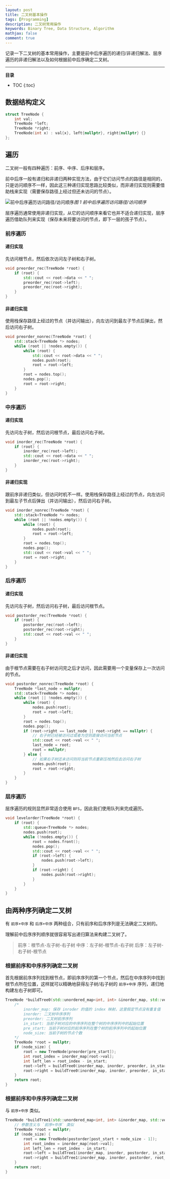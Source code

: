 ```yaml
---
layout: post
title: 二叉树基本操作
tags: [Programming]
description: 二叉树常用操作
keywords: Binary Tree, Data Structure, Algorithm
mathjax: false
comment: true
---
```


记录一下二叉树的基本常用操作，主要是前中后序遍历的递归/非递归解法、层序遍历的非递归解法以及如何根据前中后序确定二叉树。

---

**目录**

* TOC
{:toc}

## 数据结构定义

```cpp
struct TreeNode {
    int val;
    TreeNode *left;
    TreeNode *right;
    TreeNode(int x) : val{x}, left{nullptr}, right{nullptr} {}
};
```

## 遍历

二叉树一般有四种遍历：前序、中序、后序和层序。

前中后序一般有递归和非递归两种实现方法，由于它们访问节点的路径是相同的，只是访问顺序不一样，因此这三种递归实现思路比较类似，而非递归实现则需要借助栈来实现（需要保存路径上经过但还未访问的节点）。

![前中后序遍历访问路径/访问顺序](https://cloud.chenkun.pro/img/2020-04-08-01.png)_图 1 前中后序遍历访问路径/访问顺序_

层序遍历通常使用非递归实现，从它的访问顺序来看它也并不适合递归实现，层序遍历借助队列来实现（保存未来将要访问的节点，即下一层的孩子节点）。

### 前序遍历

#### 递归实现

先访问根节点，然后依次访问左子树和右子树。

```cpp
void preorder_rec(TreeNode *root) {
    if (root) {
        std::cout << root->data << " ";
        preorder_rec(root->left);
        preorder_rec(root->right);
    }
}
```

#### 非递归实现

使用栈保存路径上经过的节点（并访问输出），向左访问到最左子节点后弹出，然后访问右子树。

```cpp
void preorder_nonrec(TreeNode *root) {
    std::stack<TreeNode *> nodes;
    while (root || !nodes.empty()) {
        while (root) {
            std::cout << root->data << " ";
            nodes.push(root);
            root = root->left;
        }
        root = nodes.top();
        nodes.pop();
        root = root->right;
    }
}
```

### 中序遍历

#### 递归实现

先访问左子树，然后访问根节点，最后访问右子树。

```cpp
void inorder_rec(TreeNode *root) {
    if (root) {
        inorder_rec(root->left);
        std::cout << root->data << " ";
        inorder_rec(root->right);
    }
}
```

#### 非递归实现

跟前序非递归类似，但访问时机不一样。使用栈保存路径上经过的节点，向左访问到最左子节点后弹出（并访问输出），然后访问右子树。

```cpp
void inorder_nonrec(TreeNode *root) {
    std::stack<TreeNode *> nodes;
    while (root || !nodes.empty()) {
        while (root) {
            nodes.push(root);
            root = root->left;
        }
        root = nodes.top();
        nodes.pop();
        std::cout << root->val << " ";
        root = root->right;
    }
}
```

### 后序遍历

#### 递归实现

先访问左子树，然后访问右子树，最后访问根节点。

```cpp
void postorder_rec(TreeNode *root) {
    if (root) {
        postorder_rec(root->left);
        postorder_rec(root->right);
        std::cout << root->val << " ";
    }
}
```

#### 非递归实现

由于根节点需要在右子树访问完之后才访问，因此需要用一个变量保存上一次访问的节点。

```cpp
void postorder_nonrec(TreeNode *root) {
    TreeNode *last_node = nullptr;
    std::stack<TreeNode *> nodes;
    while (root || !nodes.empty()) {
        while (root) {
            nodes.push(root);
            root = root->left;
        }
        root = nodes.top();
        nodes.pop();
        if (root->right == last_node || root->right == nullptr) {
            // 右子树已经被访问过或者为空则直接访问当前节点
            std::cout << root->val << " ";
            last_node = root;
            root = nullptr;
        } else {
            // 如果右子树还未访问则将当前节点重新压栈然后去访问右子树
            nodes.push(root);
            root = root->right;
        }
    }
}
```

### 层序遍历

层序遍历的规则显然非常适合使用 `BFS`，因此我们使用队列来完成遍历。

```cpp
void levelorder(TreeNode *root) {
    if (root) {
        std::queue<TreeNode *> nodes;
        nodes.push(root);
        while (!nodes.empty()) {
            root = nodes.front();
            nodes.pop();
            std::cout << root->val << " ";
            if (root->left) {
                nodes.push(root->left);
            }
            if (root->right) {
                nodes.push(root->right);
            }
        }
    }
}
```

## 由两种序列确定二叉树

有 `前序+中序` 和 `后序+中序` 两种组合，只有前序和后序序列是无法确定二叉树的。

理解前中后序序列顺序就很容易写出递归算法来构建二叉树了。

> 前序：根节点-左子树-右子树
> 中序：左子树-根节点-右子树
> 后序：左子树-右子树-根节点

### 根据前序和中序序列确定二叉树

首先根据前序序列找到根节点，即前序序列的第一个节点，然后在中序序列中找到根节点所在位置，这样就可以精确地获得左子树/右子树的 `前序+中序` 序列，递归地构建左右子树即可。

```cpp
TreeNode *buildTree0(std::unordered_map<int, int> &inorder_map, std::vector<int> &inorder, std::vector<int> &preorder, int in_start, int pre_start, int node_size) {
    /*
        inorder_map: 保存 inroder 的值的 index 映射，这里假定节点没有重复值
        inorder: 二叉树中序序列
        preorder: 二叉树前序序列
        in_start: 当前子树对应的中序序列在整个树的中序序列中的起始位置
        pre_start: 当前子树对应的前序序列在整个树的前序序列中的起始位置
        node_size: 当前子树的节点个数
    */
    TreeNode *root = nullptr;
    if (node_size) {
        root = new TreeNode(preorder[pre_start]);
        int root_index = inorder_map[root->val];
        int left_len = root_index - in_start;
        root->left = buildTree0(inorder_map, inorder, preorder, in_start, pre_start + 1, left_len);
        root->right = buildTree0(inorder_map, inorder, preorder, in_start + left_len + 1, pre_start + 1 + left_len, node_size - 1 - left_len);
    }
    return root;
}
```

### 根据前序和中序序列确定二叉树

与 `前序+中序` 类似。

```cpp
TreeNode *buildTree1(std::unordered_map<int, int> &inorder_map, std::vector<int>& inorder, std::vector<int>& postorder, int in_start, int post_start, int node_size) {
    // 参数含义与 `前序+中序` 类似
    TreeNode *root = nullptr;
    if (node_size) {
        root = new TreeNode(postorder[post_start + node_size - 1]);
        int root_index = inorder_map[root->val];
        int left_len = root_index - in_start;
        root->left = buildTree1(inorder_map, inorder, postorder, in_start, post_start, left_len);
        root->right = buildTree1(inorder_map, inorder, postorder, root_index + 1, post_start + left_len, node_size - 1 - left_len);
    }
    return root;
}
```
